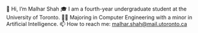 👋 Hi, I’m Malhar Shah
🎓 I am a fourth-year undergraduate student at the University of Toronto.
👨‍🎓️ Majoring in Computer Engineering with a minor in Artificial Intelligence.
📫 How to reach me: malhar.shah@mail.utoronto.ca
